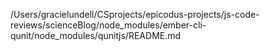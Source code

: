 /Users/gracielundell/CSprojects/epicodus-projects/js-code-reviews/scienceBlog/node_modules/ember-cli-qunit/node_modules/qunitjs/README.md